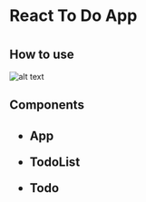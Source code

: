 <h1>React To Do App<h1>

<h2>How to use</h2>

  ![alt text](https://user-images.githubusercontent.com/83012541/143263941-da10c23e-4480-47ee-8c1b-c9e6e0a19348.png)


<h2>Components<h2>
  
* App
  
* TodoList
  
* Todo
  
  
